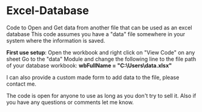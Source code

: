 # Excel-Database
Code to Open and Get data from another file that can be used as an excel database
This code assumes you have a "data" file somewhere in your system where the information is saved.

**First use setup**:
Open the workbook and right click on "View Code" on any sheet
Go to the "data" Module and change the following line to the file path of your database workbook:
**wbFullName = "C:\Users\data.xlsx"**

I can also provide a custom made form to add data to the file, please contact me.

The code is open for anyone to use as long as you don't try to sell it.
Also if you have any questions or comments let me know.
